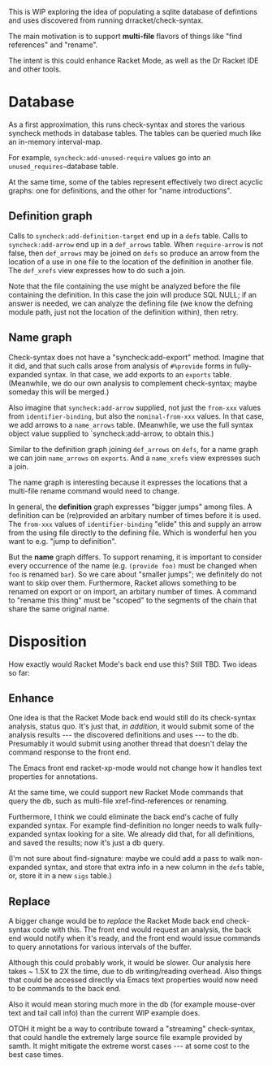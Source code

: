 This is WIP exploring the idea of populating a sqlite database of
defintions and uses discovered from running drracket/check-syntax.

The main motivation is to support **multi-file** flavors of things
like "find references" and "rename".

The intent is this could enhance Racket Mode, as well as the Dr Racket
IDE and other tools.


# Database

As a first approximation, this runs check-syntax and stores the
various syncheck methods in database tables. The tables can be queried
much like an in-memory interval-map.

For example, `syncheck:add-unused-require` values go into an
`unused_requires~`database table.

At the same time, some of the tables represent effectively two direct
acyclic graphs: one for definitions, and the other for "name
introductions".

## Definition graph

Calls to `syncheck:add-definition-target` end up in a `defs` table.
Calls to `syncheck:add-arrow` end up in a `def_arrows` table. When
`require-arrow` is not false, then `def_arrows` may be joined on
`defs` so produce an arrow from the location of a use in one file to
the location of the definition in another file. The `def_xrefs` view
expresses how to do such a join.

Note that the file containing the use might be analyzed before the
file containing the definition. In this case the join will produce SQL
NULL; if an answer is needed, we can analyze the defining file (we
know the defning module path, just not the location of the definition
within), then retry.

## Name graph

Check-syntax does not have a "syncheck:add-export" method. Imagine
that it did, and that such calls arose from analysis of `#%provide`
forms in fully-expanded syntax. In that case, we add exports to an
`exports` table. (Meanwhile, we do our own analysis to complement
check-syntax; maybe someday this will be merged.)

Also imagine that `syncheck:add-arrow` supplied, not just the
`from-xxx` values from `identifier-binding`, but also the
`nominal-from-xxx` values. In that case, we add arrows to a
`name_arrows` table. (Meanwhile, we use the full syntax object value
supplied to `syncheck:add-arrow, to obtain this.)

Similar to the definition graph joining `def_arrows` on `defs`, for a
name graph we can join `name_arrows` on `exports`. And a `name_xrefs`
view expresses such a join.

The name graph is interesting because it expresses the locations that
a multi-file rename command would need to change.

In general, the **definition** graph expresses "bigger jumps" among
files. A definition can be (re)provided an arbitary number of times
before it is used. The `from-xxx` values of `identifier-binding`
"elide" this and supply an arrow from the using file directly to the
defining file. Which is wonderful hen you want to e.g. "jump to
definition".

But the **name** graph differs. To support renaming, it is important
to consider every occurrence of the name (e.g. `(provide foo)` must be
changed when `foo` is renamed `bar`). So we care about "smaller
jumps"; we definitely do not want to skip over them. Furthermore,
Racket allows something to be renamed on export or on import, an
arbitary number of times. A command to "rename this thing" must be
"scoped" to the segments of the chain that share the same original
name.

# Disposition

How exactly would Racket Mode's back end use this? Still TBD. Two
ideas so far:

## Enhance

One idea is that the Racket Mode back end would still do its
check-syntax analysis, status quo. It's just that, *in addition*, it
would submit some of the analysis results --- the discovered
definitions and uses --- to the db. Presumably it would submit using
another thread that doesn't delay the command response to the front
end.

The Emacs front end racket-xp-mode would not change how it handles
text properties for annotations.

At the same time, we could support new Racket Mode commands that query
the db, such as multi-file xref-find-references or renaming.

Furthermore, I think we could eliminate the back end's cache of fully
expanded syntax. For example find-definition no longer needs to walk
fully-expanded syntax looking for a site. We already did that, for all
definitions, and saved the results; now it's just a db query.

(I'm not sure about find-signature: maybe we could add a pass to walk
non-expanded syntax, and store that extra info in a new column in the
`defs` table, or, store it in a new `sigs` table.)

## Replace

A bigger change would be to *replace* the Racket Mode back end
check-syntax code with this. The front end would request an analysis,
the back end would notify when it's ready, and the front end would
issue commands to query annotations for various intervals of the
buffer.

Although this could probably work, it would be slower. Our analysis
here takes ~ 1.5X to 2X the time, due to db writing/reading overhead.
Also things that could be accessed directly via Emacs text properties
would now need to be commands to the back end.

Also it would mean storing much more in the db (for example mouse-over
text and tail call info) than the current WIP example does.

OTOH it might be a way to contribute toward a "streaming"
check-syntax, that could handle the extremely large source file
example provided by samth. It might mitigate the extreme worst cases
--- at some cost to the best case times.
